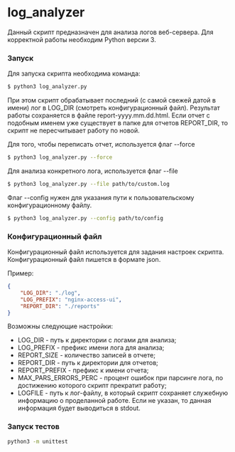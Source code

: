 # log_analyzer

Данный скрипт предназначен для анализа логов веб-сервера. Для корректной работы необходим Python версии 3.

### Запуск

Для запуска скрипта необходима команда:

```bash
$ python3 log_analyzer.py
```
При этом скрипт обрабатывает последний (с самой свежей датой в имени) лог в LOG_DIR (смотреть конфигурационный файл). Результат работы сохраняется в файле report-yyyy.mm.dd.html. Если отчет с подобным именем уже существует в папке для отчетов REPORT_DIR, то скрипт не пересчитывает работу по новой.

Для того, чтобы переписать отчет, используется флаг --force
```bash
$ python3 log_analyzer.py --force
```
Для анализа конкретного лога, используется флаг --file
```bash
$ python3 log_analyzer.py --file path/to/custom.log
```
Флаг --config нужен для указания пути к пользовательскому конфигурационному файлу.
```bash
$ python3 log_analyzer.py --config path/to/config
```

### Конфигурационный файл
Конфигурационный файл используется для задания настроек скрипта. Конфигурационный файл пишется в формате json.

Пример:
```json
{
    "LOG_DIR": "./log",
    "LOG_PREFIX": "nginx-access-ui",
    "REPORT_DIR": "./reports"
}
```

Возможны следующие настройки:

* LOG_DIR - путь к директории с логами для анализа;
* LOG_PREFIX - префикс имени лога для анализа;
* REPORT_SIZE - количество записей в отчете;
* REPORT_DIR - путь к директории для отчетов;
* REPORT_PREFIX - префикс к имени отчета;
* MAX_PARS_ERRORS_PERC - процент ошибок при парсинге лога, по достижению которого скрипт прекратит работу;
* LOGFILE - путь к лог-файлу, в который скрипт сохраняет служебную информацию о проделанной работе. Если не указан, то данная информация будет выводиться в stdout.

### Запуск тестов
```bash
python3 -m unittest
```
